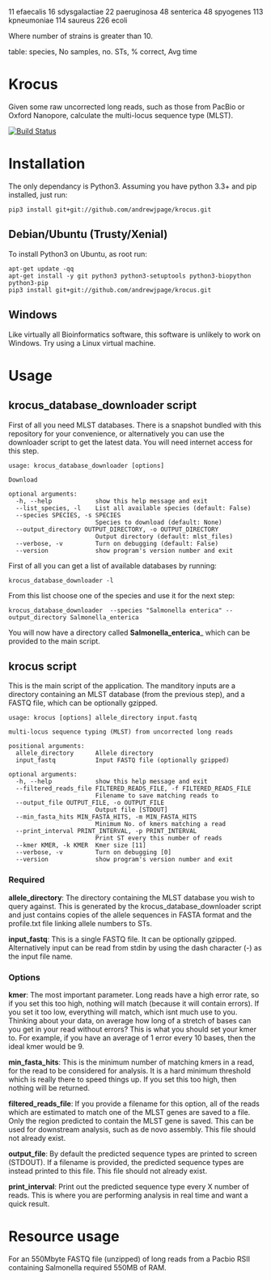   11 efaecalis
  16 sdysgalactiae
  22 paeruginosa
  48 senterica
  48 spyogenes
 113 kpneumoniae
 114 saureus
 226 ecoli


Where number of strains is greater than 10.

table:
species, No samples, no. STs, % correct, Avg time



# Krocus
Given some raw uncorrected long reads, such as those from PacBio or Oxford Nanopore, calculate the multi-locus sequence type (MLST).

[![Build Status](https://travis-ci.org/andrewjpage/krocus.svg?branch=master)](https://travis-ci.org/andrewjpage/krocus)

# Installation
The only dependancy is Python3. Assuming you have python 3.3+ and pip installed, just run:
```
pip3 install git+git://github.com/andrewjpage/krocus.git
```

## Debian/Ubuntu (Trusty/Xenial)
To install Python3 on Ubuntu, as root run:
```
apt-get update -qq
apt-get install -y git python3 python3-setuptools python3-biopython python3-pip
pip3 install git+git://github.com/andrewjpage/krocus.git
```

## Windows
Like virtually all Bioinformatics software, this software is unlikely to work on Windows. Try using a Linux virtual machine.

# Usage
## krocus_database_downloader script
First of all you need MLST databases. There is a snapshot bundled with this repository for your convenience, or alternatively you can use the downloader script to get the latest data. You will need internet access for this step.

```
usage: krocus_database_downloader [options]

Download

optional arguments:
  -h, --help            show this help message and exit
  --list_species, -l    List all available species (default: False)
  --species SPECIES, -s SPECIES
                        Species to download (default: None)
  --output_directory OUTPUT_DIRECTORY, -o OUTPUT_DIRECTORY
                        Output directory (default: mlst_files)
  --verbose, -v         Turn on debugging (default: False)
  --version             show program's version number and exit

```
First of all you can get a list of available databases by running:
```
krocus_database_downloader -l
```

From this list choose one of the species and use it for the next step:
```
krocus_database_downloader  --species "Salmonella enterica" --output_directory Salmonella_enterica
```
You will now have a directory called __Salmonella_enterica___ which can be provided to the main script.

## krocus script
This is the main script of the application. The manditory inputs are a directory containing an MLST database (from the previous step), and a FASTQ file, which can be optionally gzipped.
```
usage: krocus [options] allele_directory input.fastq

multi-locus sequence typing (MLST) from uncorrected long reads

positional arguments:
  allele_directory      Allele directory
  input_fastq           Input FASTQ file (optionally gzipped)

optional arguments:
  -h, --help            show this help message and exit
  --filtered_reads_file FILTERED_READS_FILE, -f FILTERED_READS_FILE
                        Filename to save matching reads to
  --output_file OUTPUT_FILE, -o OUTPUT_FILE
                        Output file [STDOUT]
  --min_fasta_hits MIN_FASTA_HITS, -m MIN_FASTA_HITS
                        Minimum No. of kmers matching a read
  --print_interval PRINT_INTERVAL, -p PRINT_INTERVAL
                        Print ST every this number of reads
  --kmer KMER, -k KMER  Kmer size [11]
  --verbose, -v         Turn on debugging [0]
  --version             show program's version number and exit
```

### Required
__allele_directory__: The directory containing the MLST database you wish to query against. This is generated by the krocus_database_downloader script and just contains copies of the allele sequences in FASTA format and the profile.txt file linking allele numbers to STs.

__input_fastq__: This is a single FASTQ file. It can be optionally gzipped. Alternatively input can be read from stdin by using the dash character (-) as the input file name.

### Options
__kmer__:  The most important parameter. Long reads have a high error rate, so if you set this too high, nothing will match (because it will contain errors). If you set it too low, everything will match, which isnt much use to you. Thinking about your data, on average how long of a stretch of bases can you get in your read without errors? This is what you should set your kmer to. For example, if you have an average of 1 error every 10 bases, then the ideal kmer would be 9.

__min_fasta_hits__: This is the minimum number of matching kmers in a read, for the read to be considered for analysis. It is a hard minimum threshold which is really there to speed things up. If you set this too high, then nothing will be returned.

__filtered_reads_file__: If you provide a filename for this option, all of the reads which are estimated to match one of the MLST genes are saved to a file. Only the region predicted to contain the MLST gene is saved. This can be used for downstream analysis, such as de novo assembly. This file should not already exist. 

__output_file__: By default the predicted sequence types are printed to screen (STDOUT). If a filename is provided, the predicted sequence types are instead printed to this file.  This file should not already exist. 

__print_interval__: Print out the predicted sequence type every X number of reads. This is where you are performing analysis in real time and want a quick result.

# Resource usage
For an 550Mbyte FASTQ file (unzipped) of long reads from a Pacbio RSII containing Salmonella required 550MB of RAM.


